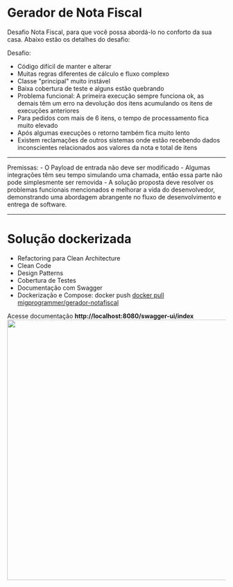 # Gerador de Nota Fiscal

Desafio Nota Fiscal, para que você possa abordá-lo no conforto da sua casa. Abaixo estão os detalhes do desafio:

Desafio:

- Código difícil de manter e alterar
- Muitas regras diferentes de cálculo e fluxo complexo
- Classe "principal" muito instável
- Baixa cobertura de teste e alguns estão quebrando
- Problema funcional: A primeira execução sempre funciona ok, as demais têm um erro na devolução dos itens acumulando os itens de execuções anteriores
- Para pedidos com mais de 6 itens, o tempo de processamento fica muito elevado
- Após algumas execuções o retorno também fica muito lento
- Existem reclamações de outros sistemas onde estão recebendo dados inconscientes relacionados aos valores da nota e total de itens
<hr>
Premissas:
- O Payload de entrada não deve ser modificado
- Algumas integrações têm seu tempo simulando uma chamada, então essa parte não pode simplesmente ser removida
- A solução proposta deve resolver os problemas funcionais mencionados e melhorar a vida do desenvolvedor, demonstrando uma abordagem abrangente no fluxo de desenvolvimento e entrega de software.
<hr>

# Solução dockerizada
- Refactoring para Clean Architecture
- Clean Code
- Design Patterns
- Cobertura de Testes
- Documentação com Swagger
- Dockerização e Compose: docker push <a href="https://hub.docker.com/r/migprogrammer/gerador-notafiscal">docker pull migprogrammer/gerador-notafiscal</a>

Acesse documentação <b>http://localhost:8080/swagger-ui/index<b/>
<img src="https://i.imgur.com/haaGki7.png" width=600/>
